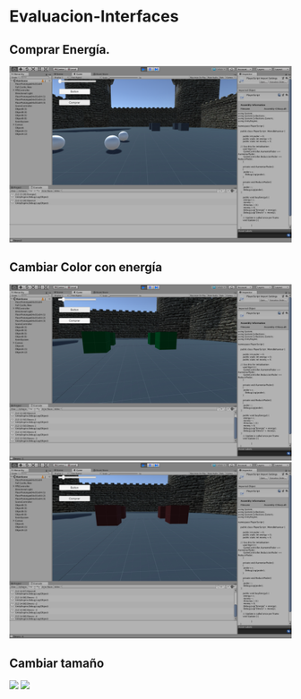 # Evaluacion-Interfaces

## Comprar Energía. 
![](Docs/comprar.png)

## Cambiar Color con energía
![](Docs/colorVerde.png)
![](Docs/colorRojo.png)

## Cambiar tamaño
![](Docs/tamañoOne.png)
![](Docs/tamañoTwo.png)
